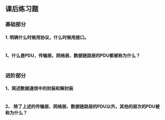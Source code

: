 ## 课后练习题

### 基础部分

#### 1. 明确什么时候用协议，什么时候用接口。

```markdown

```

#### 1、什么是PDU，传输层、网络层、数据链路层的PDU都被称为什么？

```markdown

```

### 进阶部分

#### 1、简述数据通信中的封装和解封装

```markdown

```

#### 2、 除了上述的传输层、网络层、数据链路层的PDU以外，其他的层次的PDU被称为什么？

```markdown

```

